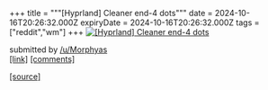 +++
title = """[Hyprland] Cleaner end-4 dots"""
date = 2024-10-16T20:26:32.000Z
expiryDate = 2024-10-16T20:26:32.000Z
tags = ["reddit","wm"]
+++
[![[Hyprland] Cleaner end-4 dots](https://b.thumbs.redditmedia.com/HeyBtfPOzKrbKMQWwD7Ml2xf8KApuoWpOaLnHDUSbWY.jpg "[Hyprland] Cleaner end-4 dots")](https://www.reddit.com/r/unixporn/comments/1g595u5/hyprland_cleaner_end4_dots/)

submitted by [/u/Morphyas](https://www.reddit.com/user/Morphyas)  
[\[link\]](https://www.reddit.com/gallery/1g595u5) [\[comments\]](https://www.reddit.com/r/unixporn/comments/1g595u5/hyprland_cleaner_end4_dots/)

[[source]](https://www.reddit.com/r/unixporn/comments/1g595u5/hyprland_cleaner_end4_dots/)
